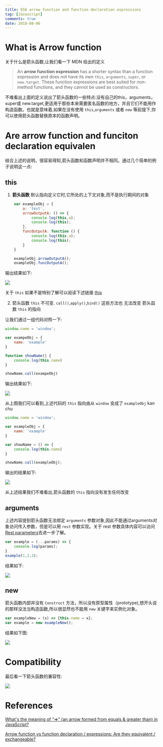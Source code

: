 ```yaml
---
title: ES6 arrow function and function declaration expressions
tag: [Javascript]
comments: true
date: 2018-08-06
---
```






# What is Arrow function

关于什么是箭头函数,让我们看一下 MDN 给出的定义

>An **arrow function expression** has a shorter syntax than a function expression and does not have its own <code>this</code>, <code>arguments</code>, <code>super</code>, or <code>new.target</code>. These function expressions are best suited for non-method functions, and they cannot be used as constructors.

不难看出上面的定义说出了箭头函数的一些特点:没有自己的this，arguments，super或 new.target,更适用于那些本来需要匿名函数的地方，并且它们不能用作构造函数。也就是意味着,如果在没有使用 <code>this</code>,<code>arguments</code> 或者 <code>new</code> 等前提下,你可以使用箭头函数替换原本的函数声明。


# Are arrow function and funciton declaration equivalen

结合上述的说明，很容易得知,箭头函数和函数声明并不相同。通过几个简单的例子说明这一点:

## this

1.	**箭头函数** 默认指向定义它时,它所处的上下文对象,而不是执行期间的对象

```javascript
    var exampleObj = {
        a: 'test',
        arrowOutputA: () => {
            console.log(this.a);
            console.log(this);
        },
        funcOutputA: function () {
            console.log(this.a);
            console.log(this);
        }
    }

    exampleObj.arrowOutputA();
    exampleObj.funcOutputA();
```

输出结果如下:

![](http://ww1.sinaimg.cn/large/006wYWbGly1fu16qj14wxj30fb05lt8o.jpg)

关于 <code>this</code> 如果不是特别了解可以阅读下述链接 [this](https://developer.mozilla.org/zh-CN/docs/Web/JavaScript/Reference/Operators/this)

2.	箭头函数 <code>this</code> 不可变. <code>call()</code>,<code>apply()</code>,<code>bind()</code> 这些方法也 无法改变 箭头函数 <code>this</code> 的指向

让我们通过一组代码对照一下:

```javascript
window.name = 'window';

var exampeObj = {
	name: 'example'
}

function showName() {
	console.log(this.name)
}

showName.call(exampeObj)
```
输出结果如下:

![](http://ww1.sinaimg.cn/large/006wYWbGly1fu1ew99prrj306p04xaa4.jpg)

从上图我们可以看到,上述代码的 <code>this</code> 指向由从 <code>window</code> 变成了 <code>exampleObj</code>
kan chu
```javascript
window.name = 'window';

var exampleObj = {
	name: 'example'
}

var showName = () => {
	console.log(this.name)
}

showName.call(exampleObj);
```

输出的结果如下:

![](https://ws1.sinaimg.cn/large/006wYWbGly1fu1h993a8wj306804vdfw.jpg)

从上述结果我们不难看出,箭头函数的 <code>this</code> 指向没有发生任何改变

## arguments

上述内容提到箭头函数无法绑定 <code>arguments</code> 参数对象,因此不能通过arguments对象访问传入参数，但是可以用 <code>rest</code> 参数实现。关于 rest 参数具体内容可以访问 [Rest parameters](https://developer.mozilla.org/zh-CN/docs/Web/JavaScript/Reference/Functions/Rest_parameters)去进一步了解。

```javascript
var example = (...params) => {
	console.log(params);
}
example(1,2,3);
```

结果如下:

![](https://ws1.sinaimg.cn/large/006wYWbGly1fu1hs0sg5ej307e025a9z.jpg)

## new 

箭头函数内部并没有 <code>Construct</code> 方法，所以没有原型属性（prototype),想开头说的那样没法当构造函数,所以很显然也不能用 <code>new</code> 关键字来实例化对象。

```javascript
var exampleNew = (x) => {this.name = x};
var example = new exampleNew();
```

结果如下图:

![](https://ws1.sinaimg.cn/large/006wYWbGly1fu1hxp6bmdj30bk01saa2.jpg)


# Compatibility

最后看一下箭头函数的兼容性:

![](http://ww1.sinaimg.cn/large/006wYWbGly1fu18ws4mtxj327n0t2whp.jpg)


# References

[What's the meaning of “=>” (an arrow formed from equals & greater than) in JavaScript?](https://stackoverflow.com/questions/24900875/whats-the-meaning-of-an-arrow-formed-from-equals-greater-than-in-javas)

[Arrow function vs function declaration / expressions: Are they equivalent / exchangeable?](https://stackoverflow.com/questions/34361379/arrow-function-vs-function-declaration-expressions-are-they-equivalent-exch)

